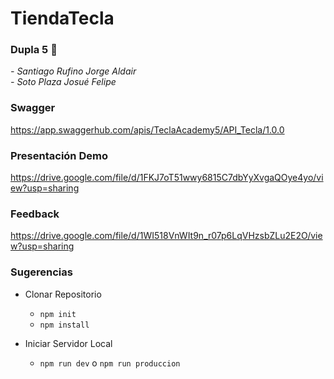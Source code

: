# TiendaTecla

### Dupla 5 🚀
<em>
- Santiago Rufino Jorge Aldair
<br>
- Soto Plaza Josué Felipe
</em>

### Swagger
https://app.swaggerhub.com/apis/TeclaAcademy5/API_Tecla/1.0.0

### Presentación Demo 
https://drive.google.com/file/d/1FKJ7oT51wwy6815C7dbYyXvgaQOye4yo/view?usp=sharing

### Feedback
https://drive.google.com/file/d/1WI518VnWIt9n_r07p6LqVHzsbZLu2E2O/view?usp=sharing

### Sugerencias
- Clonar Repositorio
    - `npm init`
    - `npm install`

- Iniciar Servidor Local
    - `npm run dev` o `npm run produccion` 

